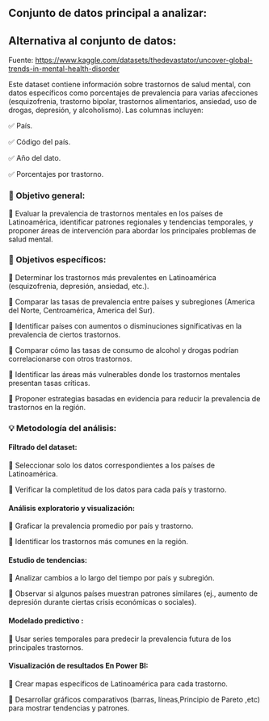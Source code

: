 ## Conjunto de datos principal a analizar:



## Alternativa al conjunto de datos:

Fuente: https://www.kaggle.com/datasets/thedevastator/uncover-global-trends-in-mental-health-disorder

Este dataset contiene información sobre trastornos de salud mental, con datos específicos como porcentajes de prevalencia para varias afecciones (esquizofrenia, trastorno bipolar, trastornos alimentarios, ansiedad, uso de drogas, depresión, y alcoholismo). Las columnas incluyen:

✅ País.

✅ Código del país.

✅ Año del dato.

✅ Porcentajes por trastorno.


### 🎯 Objetivo general:

📌 Evaluar la prevalencia de trastornos mentales en los países de Latinoamérica, identificar patrones regionales y tendencias temporales, y proponer áreas de intervención para abordar los principales problemas de salud mental.

### 🎯 Objetivos específicos:

📌 Determinar los trastornos más prevalentes en Latinoamérica (esquizofrenia, depresión, ansiedad, etc.).

📌 Comparar las tasas de prevalencia entre países y subregiones (America del Norte, Centroamérica, America del Sur).

📌 Identificar países con aumentos o disminuciones significativas en la prevalencia de ciertos trastornos.

📌 Comparar cómo las tasas de consumo de alcohol y drogas podrían correlacionarse con otros trastornos.

📌 Identificar las áreas más vulnerables donde los trastornos mentales presentan tasas críticas.

📌 Proponer estrategias basadas en evidencia para reducir la prevalencia de trastornos en la región.

### 💡 Metodología del análisis:

#### Filtrado del dataset:

🔧 Seleccionar solo los datos correspondientes a los países de Latinoamérica.

🔧 Verificar la completitud de los datos para cada país y trastorno.

#### Análisis exploratorio y visualización:

🔧 Graficar la prevalencia promedio por país y trastorno.

🔧 Identificar los trastornos más comunes en la región.

#### Estudio de tendencias:

🔧 Analizar cambios a lo largo del tiempo por país y subregión.

🔧 Observar si algunos países muestran patrones similares (ej., aumento de depresión durante ciertas crisis económicas o sociales).

#### Modelado predictivo :

🔧 Usar series temporales para predecir la prevalencia futura de los principales trastornos.

#### Visualización de resultados En Power BI:

🔧 Crear mapas específicos de Latinoamérica para cada trastorno.

🔧 Desarrollar gráficos comparativos (barras, líneas,Principio de Pareto ,etc) para mostrar tendencias y patrones.
